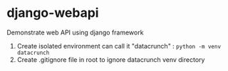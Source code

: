 # django-webapi
Demonstrate web API using django framework

1. Create isolated environment can call it "datacrunch" : `python -m venv datacrunch`
2. Create .gitignore file in root to ignore datacrunch venv directory